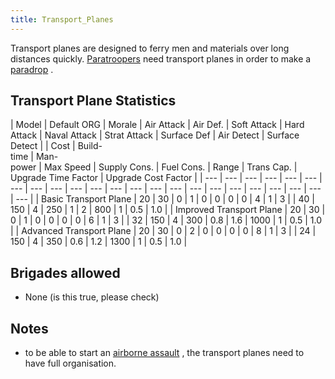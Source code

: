 ```yaml
---
title: Transport_Planes
---
```

 Transport planes are designed to ferry men and materials over long distances quickly. [Paratroopers](/wiki/Paratroop_Division "Paratroop Division") need transport planes in order to make a [paradrop](/wiki/index.php?title=Airborne_assault&action=edit&redlink=1 "Airborne assault (page does not exist)") .

Transport Plane Statistics
--------------------------

| Model | Default ORG | Morale | Air Attack | Air Def. | Soft Attack | Hard Attack | Naval Attack | Strat Attack | Surface Def | Air Detect | Surface Detect |  | Cost | Build-  
time | Man-  
power | Max Speed | Supply Cons. | Fuel Cons. | Range | Trans Cap. | Upgrade Time Factor | Upgrade Cost Factor |
| --- | --- | --- | --- | --- | --- | --- | --- | --- | --- | --- | --- | --- | --- | --- | --- | --- | --- | --- | --- | --- | --- | --- |
| Basic Transport Plane | 20 | 30 | 0 | 1 | 0 | 0 | 0 | 0 | 4 | 1 | 3 |  | 40 | 150 | 4 | 250 | 1 | 2 | 800 | 1 | 0.5 | 1.0 |
| Improved Transport Plane | 20 | 30 | 0 | 1 | 0 | 0 | 0 | 0 | 6 | 1 | 3 |  | 32 | 150 | 4 | 300 | 0.8 | 1.6 | 1000 | 1 | 0.5 | 1.0 |
| Advanced Transport Plane | 20 | 30 | 0 | 2 | 0 | 0 | 0 | 0 | 8 | 1 | 3 |  | 24 | 150 | 4 | 350 | 0.6 | 1.2 | 1300 | 1 | 0.5 | 1.0 |

Brigades allowed
----------------

*   None (is this true, please check)

Notes
-----

*   to be able to start an [airborne assault](/wiki/index.php?title=Airborne_assault&action=edit&redlink=1 "Airborne assault (page does not exist)") , the transport planes need to have full organisation.